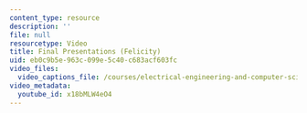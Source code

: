 ```yaml
---
content_type: resource
description: ''
file: null
resourcetype: Video
title: Final Presentations (Felicity)
uid: eb0c9b5e-963c-099e-5c40-c683acf603fc
video_files:
  video_captions_file: /courses/electrical-engineering-and-computer-science/6-811-principles-and-practice-of-assistive-technology-fall-2014/presentations/copy4_of_final-presentations2/x18bMLW4eO4.vtt
video_metadata:
  youtube_id: x18bMLW4eO4
---
```

